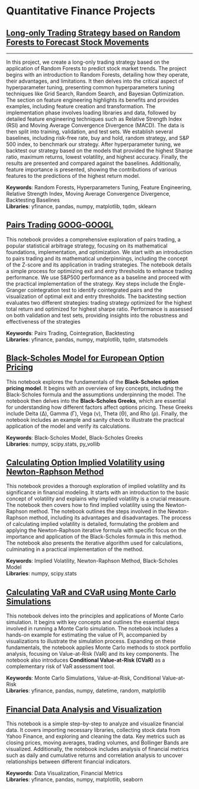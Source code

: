 # Quantitative Finance Projects

## [Long-only Trading Strategy based on Random Forests to Forecast Stock Movements](https://colab.research.google.com/drive/1_QqpvhfTRzi7BVRl8kMlCPM47qMjK_c2?usp=sharing)
---
In this project, we create a long-only trading strategy based on the application of Random Forests to predict stock market trends. The project begins with an introduction to Random Forests, detailing how they operate, their advantages, and limitations. It then delves into the critical aspect of hyperparameter tuning, presenting common hyperparameters tuning techniques like Grid Search, Random Search, and Bayesian Optimization. The section on feature engineering highlights its benefits and provides examples, including feature creation and transformation. The implementation phase involves loading libraries and data, followed by detailed feature engineering techniques such as Relative Strength Index (RSI) and Moving Average Convergence Divergence (MACD). The data is then split into training, validation, and test sets. We establish several baselines, including risk-free rate, buy and hold, random strategy, and S&P 500 index, to benchmark our strategy. After hyperparameter tuning, we backtest our strategy based on the models that provided the highest Sharpe ratio, maximum returns, lowest volatility, and highest accuracy. Finally, the results are presented and compared against the baselines. Additionally, feature importance is presented, showing the contributions of various features to the predictions of the highest return model.
<br>

**Keywords**: Random Forests, Hyperparameters Tuning, Feature Engineering, Relative Strength Index, Moving Average Convergence Divergence, Backtesting Baselines <br>
**Libraries**: yfinance, pandas, numpy, matplotlib, tqdm, sklearn

## [Pairs Trading GOOG-GOOGL](https://colab.research.google.com/drive/1_tW2j2ZyMuuAOcp6oOKhXqXySO42FsgI?usp=sharing)
This notebook provides a comprehensive exploration of pairs trading, a popular statistical arbitrage strategy, focusing on its mathematical foundations, implementation, and optimization. We start with an introduction to pairs trading and its mathematical underpinnings, including the concept of the Z-score and its application in trading strategies. The notebook details a simple process for optimizing exit and entry thresholds to enhance trading performance. We use S&P500 performance as a baseline and proceed with the practical implementation of the strategy. Key steps include the Engle-Granger cointegration test to identify cointegrated pairs and the visualization of optimal exit and entry thresholds. The backtesting section evaluates two different strategies: trading strategy optimized for the highest total return and optimized for highest sharpe ratio. Performance is assessed on both validation and test sets, providing insights into the robustness and effectiveness of the strategies
<br>

**Keywords**: Pairs Trading, Cointegration, Backtesting <br>
**Libraries**: yfinance, pandas, numpy, matplotlib, tqdm, statsmodels

<!-- [Stock Movement Prediction using LSTM](https://colab.research.google.com/drive/1H_Dn58foWjGl6U-fi8yoTpL3z3clVI9R?usp=sharing)
This notebook guides you through using Long Short-Term Memory (LSTM) neural networks to predict stock movements. It starts with an introduction to the core concepts, including what LSTMs are, how they are applied, their advantages and limitations, and their main components (gates). Next, it introduces the concept of backtesting, covering its limitations and important metrics such as **total return, annualized return, annualized standard deviation, drawdown, sharpe ratio, and win/loss ratio**. 

The implementation section walks you through the practical steps: importing libraries, collecting and preprocessing data, calculating returns, scaling data, creating sequences, and splitting these sequences into training, validation, and test sets. It also covers building and training the LSTM model using Dropout and Batch Normalization, making returns predictions, and evaluating the accuracy of predictions for upward and downward moves. A simple, long-only trading strategy is built based on the LSTM predictions to demonstrate the concept of **backtesting**. The notebook concludes conducting an evaluation of the performance of the strategy using the metrics mentioned above.
<br> 

**Keywords**: Long Short-Term Memory (LSTM) neural networks, Backtesting, Portfolio Metrics, Trading Strategy <br>
**Libraries**: yfinance, pandas, numpy, matplotlib, seaborn, sklearn, tensorflow, tensorflow.keras, random, os
-->

## [Black-Scholes Model for European Option Pricing](https://colab.research.google.com/drive/1a580QGd6wzIviVfXvYnLDacntJ5-V-uc?usp=sharing)
This notebook explores the fundamentals of the **Black-Scholes option pricing model**. It begins with an overview of key concepts, including the Black-Scholes formula and the assumptions underpinning the model. The notebook then delves into the **Black-Scholes Greeks**, which are essential for understanding how different factors affect options pricing. These Greeks include Delta (Δ), Gamma (Γ), Vega (ν), Theta (Θ), and Rho (ρ). Finally, the notebook includes an example and sanity check to illustrate the practical application of the model and verify its calculations. 
<br>

**Keywords**: Black-Scholes Model, Black-Scholes Greeks <br>
**Libraries**: numpy, scipy.stats, py_vollib

## [Calculating Option Implied Volatility using Newton-Raphson Method](https://colab.research.google.com/drive/17bx4AO06UQs0qWrbYsx2LouKfNs_V_ek?usp=sharing)
This notebook provides a thorough exploration of implied volatility and its significance in financial modeling. It starts with an introduction to the basic concept of volatility and explains why implied volatility is a crucial measure. The notebook then covers how to find implied volatility using the Newton-Raphson method. The notebook outlines the steps involved in the Newton-Raphson method, including its advantages and disadvantages. The process of calculating implied volatility is detailed, formulating the problem and applying the Newton-Raphson iterative formula with specific focus on the importance and application of the Black-Scholes formula in this method. The notebook also presents the iterative algorithm used for calculations, culminating in a practical implementation of the method.
<br>

**Keywords**: Implied Volatility, Newton-Raphson Method, Black-Scholes Model <br>
**Libraries**: numpy, scipy.stats

## [Calculating VaR and CVaR using Monte Carlo Simulations](https://colab.research.google.com/drive/1aBb-kQydSxyHwIVK63dFNDraU9WALMTN?usp=sharing) 
This notebook delves into the principles and applications of Monte Carlo simulation. It begins with key concepts and outlines the essential steps involved in running a Monte Carlo simulation. The notebook includes a hands-on example for estimating the value of Pi, accompanied by visualizations to illustrate the simulation process. Expanding on these fundamentals, the notebook applies Monte Carlo methods to stock portfolio analysis, focusing on Value-at-Risk (VaR) and its key components. The notebook also introduces **Conditional Value-at-Risk (CVaR)** as a complementary risk of VaR assessment tool. 

**Keywords**: Monte Carlo Simulations, Value-at-Risk, Conditional Value-at-Risk <br>
**Libraries**: yfinance, pandas, numpy, datetime, random, matplotlib

## [Financial Data Analysis and Visualization](https://colab.research.google.com/drive/1JYAsR-_XC_9HAg7yOc9LiiVl9a07-zYQ?usp=sharing)
This notebook is a simple step-by-step to analyze and visualize financial data. It covers importing necessary libraries, collecting stock data from Yahoo Finance, and exploring and cleaning the data. Key metrics such as closing prices, moving averages, trading volumes, and Bollinger Bands are visualized. Additionally, the notebook includes analysis of financial metrics such as daily and cumulative returns and correlation analysis to uncover relationships between different financial indicators.
<br>

**Keywords**: Data Visualization, Financial Metrics <br>
**Libraries**: yfinance, pandas, numpy, matplotlib, seaborn

<!--
## [XGBoost]()
---
<br>

## [PCA]()
---
<br>

## [ARIMA]()
---
<br>

## [GARCH]()
---
<br>
-->

